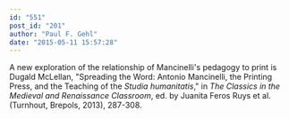```yaml
---
id: "551"
post_id: "201"
author: "Paul F. Gehl"
date: "2015-05-11 15:57:28"
---
```

A new exploration of the relationship of Mancinelli's pedagogy to print is Dugald McLellan, "Spreading the Word: Antonio Mancinelli, the Printing Press, and the Teaching of the <em>Studia humanitatis</em>," in <em>The Classics in the Medieval and Renaissance Classroom</em>, ed. by Juanita Feros Ruys et al. (Turnhout, Brepols, 2013), 287-308.
